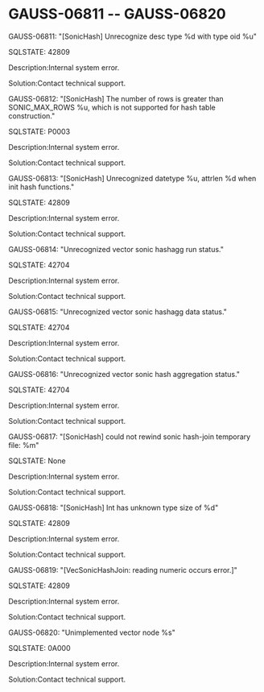 # GAUSS-06811 -- GAUSS-06820<a name="EN-US_TOPIC_0302073202"></a>

GAUSS-06811: "\[SonicHash\] Unrecognize desc type %d with type oid %u"

SQLSTATE: 42809

Description:Internal system error.

Solution:Contact technical support.

GAUSS-06812: "\[SonicHash\] The number of rows is greater than SONIC\_MAX\_ROWS %u, which is not supported for hash table construction."

SQLSTATE: P0003

Description:Internal system error.

Solution:Contact technical support.

GAUSS-06813: "\[SonicHash\] Unrecognized datetype %u, attrlen %d when init hash functions."

SQLSTATE: 42809

Description:Internal system error.

Solution:Contact technical support.

GAUSS-06814: "Unrecognized vector sonic hashagg run status."

SQLSTATE: 42704

Description:Internal system error.

Solution:Contact technical support.

GAUSS-06815: "Unrecognized vector sonic hashagg data status."

SQLSTATE: 42704

Description:Internal system error.

Solution:Contact technical support.

GAUSS-06816: "Unrecognized vector sonic hash aggregation status."

SQLSTATE: 42704

Description:Internal system error.

Solution:Contact technical support.

GAUSS-06817: "\[SonicHash\] could not rewind sonic hash-join temporary file: %m"

SQLSTATE: None

Description:Internal system error.

Solution:Contact technical support.

GAUSS-06818: "\[SonicHash\] Int has unknown type size of %d"

SQLSTATE: 42809

Description:Internal system error.

Solution:Contact technical support.

GAUSS-06819: "\[VecSonicHashJoin: reading numeric occurs error.\]"

SQLSTATE: 42809

Description:Internal system error.

Solution:Contact technical support.

GAUSS-06820: "Unimplemented vector node %s"

SQLSTATE: 0A000

Description:Internal system error.

Solution:Contact technical support.

